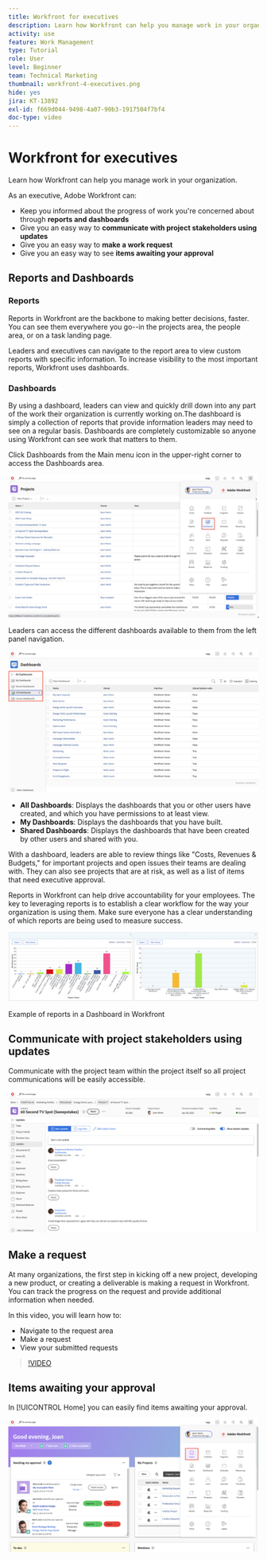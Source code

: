 ```yaml
---
title: Workfront for executives
description: Learn how Workfront can help you manage work in your organization.
activity: use
feature: Work Management
type: Tutorial
role: User
level: Beginner
team: Technical Marketing
thumbnail: workfront-4-executives.png
hide: yes
jira: KT-13892
exl-id: f669d044-9498-4a07-90b3-1917504f7bf4
doc-type: video
---
```

# Workfront for executives

Learn how Workfront can help you manage work in your organization.

As an executive, Adobe Workfront can:

* Keep you informed about the progress of work you're concerned about through **reports and dashboards**
* Give you an easy way to **communicate with project stakeholders using updates**
* Give you an easy way to **make a work request**
* Give you an easy way to see **items awaiting your approval**

## Reports and Dashboards

### Reports

Reports in Workfront are the backbone to making better decisions, faster. You can see them everywhere you go--in the projects area, the people area, or on a task landing page.

Leaders and executives can navigate to the report area to view custom reports with specific information. To increase visibility to the most important reports, Workfront uses dashboards. 

### Dashboards 

By using a dashboard, leaders can view and quickly drill down into any part of the work their organization is currently working on.The dashboard is simply a collection of reports that provide information leaders may need to see on a regular basis. Dashboards are completely customizable so anyone using Workfront can see work that matters to them. 

Click Dashboards from the Main menu icon in the upper-right corner to access the Dashboards area.

![An image of the Dashboards option in the main menu](assets/workfront-4-executives-1.png)

Leaders can access the different dashboards available to them from the left panel navigation.

![An image of the Dashboards page](assets/workfront-4-executives-2.png)

* **All Dashboards**: Displays the dashboards that you or other users have created, and which you have permissions to at least view.
* **My Dashboards**: Displays the dashboards that you have built.
* **Shared Dashboards**: Displays the dashboards that have been created by other users and shared with you.

With a dashboard, leaders are able to review things like "Costs, Revenues & Budgets," for important projects and open issues their teams are dealing with. They can also see projects that are at risk, as well as a list of items that need executive approval.

Reports in Workfront can help drive accountability for your employees. The key to leveraging reports is to establish a clear workflow for the way your organization is using them. Make sure everyone has a clear understanding of which reports are being used to measure success.

![Example of reports in a Dashboard in Workfront ](assets/workfront-4-executives-3.png)

Example of reports in a Dashboard in Workfront 

## Communicate with project stakeholders using updates

Communicate with the project team within the project itself so all project communications will be easily accessible.

![An image of the Updates page](assets/workfront-4-executives-4.png)


## Make a request

At many organizations, the first step in kicking off a new project, developing a new product, or creating a deliverable is making a request in Workfront. You can track the progress on the request and provide additional information when needed.

In this video, you will learn how to:

* Navigate to the request area
* Make a request
* View your submitted requests

>[!VIDEO](https://video.tv.adobe.com/v/336092/?quality=12&learn=on&enablevpops)

## Items awaiting your approval

In [!UICONTROL Home] you can easily find items awaiting your approval.

![An image of the Home page](assets/workfront-4-executives-5.png)

